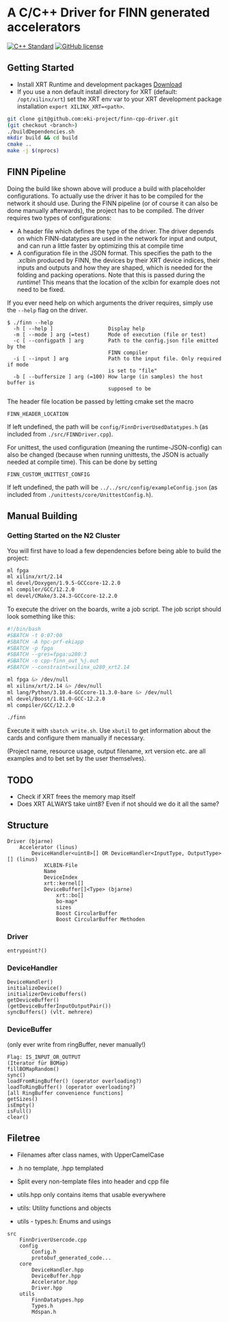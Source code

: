 A C/C++ Driver for FINN generated accelerators
==============================================

[![C++ Standard](https://img.shields.io/badge/C++_Standard-C%2B%2B20-blue.svg?style=flat&logo=c%2B%2B)](https://isocpp.org/)
[![GitHub license](https://img.shields.io/badge/license-MIT-blueviolet.svg)](LICENSE)

Getting Started
---------------

* Install XRT Runtime and development packages [Download](https://www.xilinx.com/support/download/index.html/content/xilinx/en/downloadNav/alveo/u280.html)
* If you use a non default install directory for XRT (default: ```/opt/xilinx/xrt```) set the XRT env var to your XRT development package installation ```export XILINX_XRT=<path>```.

```bash
git clone git@github.com:eki-project/finn-cpp-driver.git
(git checkout <branch>)
./buildDependencies.sh
mkdir build && cd build
cmake ..
make -j $(nprocs)
```

## FINN Pipeline
Doing the build like shown above will produce a build with placeholder configurations. To actually use the driver it has to be compiled for the network it should use.
During the FINN pipeline (or of course it can also be done manually afterwards), the project has to be compiled.
The driver requires two types of configurations: 

* A header file which defines the type of the driver. The driver depends on which FINN-datatypes are used in the network for input and output, and can run a little faster by optimizing this at compile time
* A configuration file in the JSON format. This specifies the path to the .xclbin produced by FINN, the devices by their XRT device indices, their inputs and outputs and how they are shaped, which is needed for the folding and packing operations. Note that this is passed during the _runtime_! This means that the location of the xclbin for example does not need to be fixed. 

If you ever need help on which arguments the driver requires, simply use the ```--help``` flag on the driver. 
```
$ ./finn --help
  -h [ --help ]                  Display help
  -m [ --mode ] arg (=test)      Mode of execution (file or test)
  -c [ --configpath ] arg        Path to the config.json file emitted by the 
                                 FINN compiler
  -i [ --input ] arg             Path to the input file. Only required if mode 
                                 is set to "file"
  -b [ --buffersize ] arg (=100) How large (in samples) the host buffer is 
                                 supposed to be
```


The header file location be passed by letting cmake set the macro

```
FINN_HEADER_LOCATION
```

If left undefined, the path will be ```config/FinnDriverUsedDatatypes.h``` (as included from ```./src/FINNDriver.cpp```). 

For unittest, the used configuration (meaning the runtime-JSON-config) can also be changed (because when running unittests, the JSON is actually needed at compile time). This can be done by setting

```
FINN_CUSTOM_UNITTEST_CONFIG
```

If left undefined, the path will be ```../../src/config/exampleConfig.json``` (as included from ```./unittests/core/UnittestConfig.h```).


## Manual Building
### Getting Started on the N2 Cluster
You will first have to load a few dependencies before being able to build the project:

```bash
ml fpga
ml xilinx/xrt/2.14
ml devel/Doxygen/1.9.5-GCCcore-12.2.0
ml compiler/GCC/12.2.0
ml devel/CMake/3.24.3-GCCcore-12.2.0
```

To execute the driver on the boards, write a job script. The job script should look something like this:
```bash
#!/bin/bash
#SBATCH -t 0:07:00
#SBATCH -A hpc-prf-ekiapp
#SBATCH -p fpga
#SBATCH --gres=fpga:u280:3
#SBATCH -o cpp-finn_out_%j.out
#SBATCH --constraint=xilinx_u280_xrt2.14

ml fpga &> /dev/null
ml xilinx/xrt/2.14 &> /dev/null
ml lang/Python/3.10.4-GCCcore-11.3.0-bare &> /dev/null
ml devel/Boost/1.81.0-GCC-12.2.0
ml compiler/GCC/12.2.0

./finn
```
Execute it with ```sbatch write.sh```.
Use ```xbutil``` to get information about the cards and configure them manually if necessary. 

(Project name, resource usage, output filename, xrt version etc. are all examples and to bet set by the user themselves).

## TODO
* Check if XRT frees the memory map itself
* Does XRT ALWAYS take uint8? Even if not should we do it all the same?

## Structure
```
Driver (bjarne)
    Accelerator (linus)
        DeviceHandler<uint8>[] OR DeviceHandler<InputType, OutputType>[] (linus)
            XCLBIN-File
            Name
            DeviceIndex
            xrt::kernel[]
            DeviceBuffer[]<Type> (bjarne)
                xrt::bo[]
                bo-map*
                sizes
                Boost CircularBuffer
                Boost CircularBuffer Methoden
```

### Driver
```
entrypoint?()
```

### DeviceHandler
```
DeviceHandler()
initializeDevice()
initializerDeviceBuffers()
getDeviceBuffer()
(getDeviceBufferInputOutputPair())
syncBuffers() (vlt. mehrere)
```


### DeviceBuffer
(only ever write from ringBuffer, never manually!)
```
Flag: IS_INPUT_OR_OUTPUT
(Iterator für BOMap)
fillBOMapRandom()
sync()
loadFromRingBuffer() (operator overloading?)
loadToRingBuffer() (operator overloading?)
[all RingBuffer convenience functions]
getSizes()
isEmpty()
isFull()
clear()
```

## Filetree
* Filenames after class names, with UpperCamelCase
* .h no template, .hpp templated
* Split every non-template files into header and cpp file
* utils.hpp only contains items that usable everywhere


* utils: Utility functions and objects
* utils - types.h: Enums and usings

```
src
    FinnDriverUsercode.cpp
    config
        Config.h
        protobuf_generated_code...
    core
        DeviceHandler.hpp
        DeviceBuffer.hpp
        Accelerator.hpp
        Driver.hpp
    utils
        FinnDatatypes.hpp
        Types.h
        Mdspan.h
```
